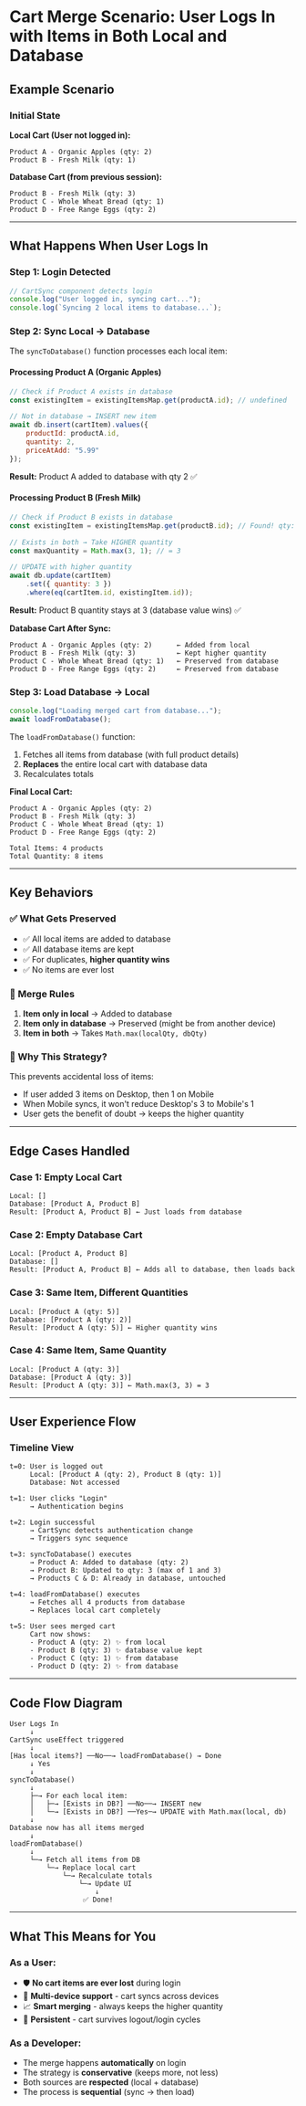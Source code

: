 # Cart Merge Scenario: User Logs In with Items in Both Local and Database

## Example Scenario

### Initial State

**Local Cart (User not logged in):**
```
Product A - Organic Apples (qty: 2)
Product B - Fresh Milk (qty: 1)
```

**Database Cart (from previous session):**
```
Product B - Fresh Milk (qty: 3)
Product C - Whole Wheat Bread (qty: 1)
Product D - Free Range Eggs (qty: 2)
```

---

## What Happens When User Logs In

### Step 1: Login Detected
```javascript
// CartSync component detects login
console.log("User logged in, syncing cart...");
console.log(`Syncing 2 local items to database...`);
```

### Step 2: Sync Local → Database
The `syncToDatabase()` function processes each local item:

#### Processing Product A (Organic Apples)
```javascript
// Check if Product A exists in database
const existingItem = existingItemsMap.get(productA.id); // undefined

// Not in database → INSERT new item
await db.insert(cartItem).values({
    productId: productA.id,
    quantity: 2,
    priceAtAdd: "5.99"
});
```
**Result:** Product A added to database with qty 2 ✅

#### Processing Product B (Fresh Milk)
```javascript
// Check if Product B exists in database
const existingItem = existingItemsMap.get(productB.id); // Found! qty: 3

// Exists in both → Take HIGHER quantity
const maxQuantity = Math.max(3, 1); // = 3

// UPDATE with higher quantity
await db.update(cartItem)
    .set({ quantity: 3 })
    .where(eq(cartItem.id, existingItem.id));
```
**Result:** Product B quantity stays at 3 (database value wins) ✅

**Database Cart After Sync:**
```
Product A - Organic Apples (qty: 2)      ← Added from local
Product B - Fresh Milk (qty: 3)          ← Kept higher quantity
Product C - Whole Wheat Bread (qty: 1)   ← Preserved from database
Product D - Free Range Eggs (qty: 2)     ← Preserved from database
```

### Step 3: Load Database → Local
```javascript
console.log("Loading merged cart from database...");
await loadFromDatabase();
```

The `loadFromDatabase()` function:
1. Fetches all items from database (with full product details)
2. **Replaces** the entire local cart with database data
3. Recalculates totals

**Final Local Cart:**
```
Product A - Organic Apples (qty: 2)
Product B - Fresh Milk (qty: 3)
Product C - Whole Wheat Bread (qty: 1)
Product D - Free Range Eggs (qty: 2)

Total Items: 4 products
Total Quantity: 8 items
```

---

## Key Behaviors

### ✅ What Gets Preserved
- ✅ All local items are added to database
- ✅ All database items are kept
- ✅ For duplicates, **higher quantity wins**
- ✅ No items are ever lost

### 📝 Merge Rules
1. **Item only in local** → Added to database
2. **Item only in database** → Preserved (might be from another device)
3. **Item in both** → Takes `Math.max(localQty, dbQty)`

### 🔄 Why This Strategy?
This prevents accidental loss of items:
- If user added 3 items on Desktop, then 1 on Mobile
- When Mobile syncs, it won't reduce Desktop's 3 to Mobile's 1
- User gets the benefit of doubt → keeps the higher quantity

---

## Edge Cases Handled

### Case 1: Empty Local Cart
```
Local: []
Database: [Product A, Product B]
Result: [Product A, Product B] ← Just loads from database
```

### Case 2: Empty Database Cart
```
Local: [Product A, Product B]
Database: []
Result: [Product A, Product B] ← Adds all to database, then loads back
```

### Case 3: Same Item, Different Quantities
```
Local: [Product A (qty: 5)]
Database: [Product A (qty: 2)]
Result: [Product A (qty: 5)] ← Higher quantity wins
```

### Case 4: Same Item, Same Quantity
```
Local: [Product A (qty: 3)]
Database: [Product A (qty: 3)]
Result: [Product A (qty: 3)] ← Math.max(3, 3) = 3
```

---

## User Experience Flow

### Timeline View
```
t=0: User is logged out
     Local: [Product A (qty: 2), Product B (qty: 1)]
     Database: Not accessed

t=1: User clicks "Login"
     → Authentication begins

t=2: Login successful
     → CartSync detects authentication change
     → Triggers sync sequence

t=3: syncToDatabase() executes
     → Product A: Added to database (qty: 2)
     → Product B: Updated to qty: 3 (max of 1 and 3)
     → Products C & D: Already in database, untouched

t=4: loadFromDatabase() executes
     → Fetches all 4 products from database
     → Replaces local cart completely

t=5: User sees merged cart
     Cart now shows:
     - Product A (qty: 2) ✨ from local
     - Product B (qty: 3) ✨ database value kept
     - Product C (qty: 1) ✨ from database
     - Product D (qty: 2) ✨ from database
```

---

## Code Flow Diagram

```
User Logs In
     ↓
CartSync useEffect triggered
     ↓
[Has local items?] ──No──→ loadFromDatabase() → Done
     ↓ Yes
     ↓
syncToDatabase()
     ↓
     ├─→ For each local item:
     │   ├─→ [Exists in DB?] ──No──→ INSERT new
     │   └─→ [Exists in DB?] ──Yes─→ UPDATE with Math.max(local, db)
     ↓
Database now has all items merged
     ↓
loadFromDatabase()
     ↓
     └─→ Fetch all items from DB
         └─→ Replace local cart
             └─→ Recalculate totals
                 └─→ Update UI
                     ↓
                  ✅ Done!
```

---

## What This Means for You

### As a User:
- 🛡️ **No cart items are ever lost** during login
- 🔄 **Multi-device support** - cart syncs across devices
- 📈 **Smart merging** - always keeps the higher quantity
- 💾 **Persistent** - cart survives logout/login cycles

### As a Developer:
- The merge happens **automatically** on login
- The strategy is **conservative** (keeps more, not less)
- Both sources are **respected** (local + database)
- The process is **sequential** (sync → then load)

